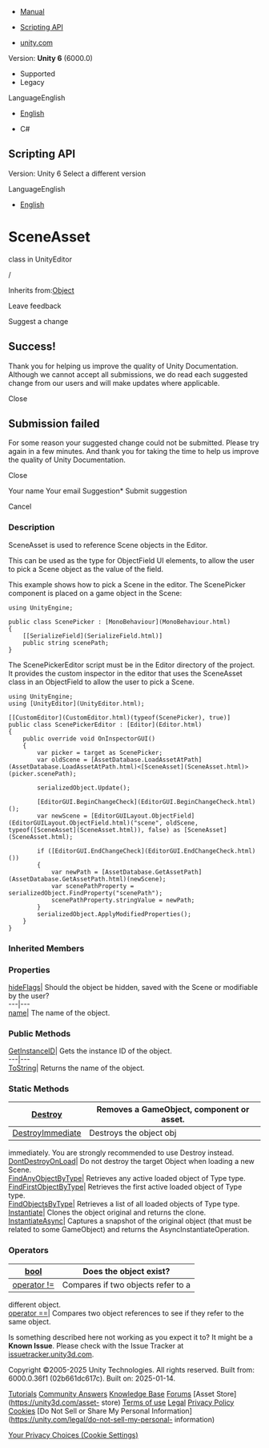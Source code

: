 [ ]()

  * [Manual](../Manual/index.html)
  * [Scripting API](../ScriptReference/index.html)

  * [unity.com](https://unity.com/)

Version: **Unity 6** (6000.0)

  * Supported
  * Legacy

LanguageEnglish

  * [English]()

  * C#

[ ](https://docs.unity3d.com)

## Scripting API

Version: Unity 6 Select a different version

LanguageEnglish

  * [English]()

# SceneAsset

class in UnityEditor

/

Inherits from:[Object](Object.html)

Leave feedback

Suggest a change

## Success!

Thank you for helping us improve the quality of Unity Documentation. Although
we cannot accept all submissions, we do read each suggested change from our
users and will make updates where applicable.

Close

## Submission failed

For some reason your suggested change could not be submitted. Please <a>try
again</a> in a few minutes. And thank you for taking the time to help us
improve the quality of Unity Documentation.

Close

Your name Your email Suggestion* Submit suggestion

Cancel

[ ]()

### Description

SceneAsset is used to reference Scene objects in the Editor.

This can be used as the type for ObjectField UI elements, to allow the user to
pick a Scene object as the value of the field.  
  
This example shows how to pick a Scene in the editor. The ScenePicker
component is placed on a game object in the Scene:

    
    
    using UnityEngine;  
      
    public class ScenePicker : [MonoBehaviour](MonoBehaviour.html)
    {
        [[SerializeField](SerializeField.html)]
        public string scenePath;
    }
    

The ScenePickerEditor script must be in the Editor directory of the project.
It provides the custom inspector in the editor that uses the SceneAsset class
in an ObjectField to allow the user to pick a Scene.

    
    
    using UnityEngine;
    using [UnityEditor](UnityEditor.html);  
      
    [[CustomEditor](CustomEditor.html)(typeof(ScenePicker), true)]
    public class ScenePickerEditor : [Editor](Editor.html)
    {
        public override void OnInspectorGUI()
        {
            var picker = target as ScenePicker;
            var oldScene = [AssetDatabase.LoadAssetAtPath](AssetDatabase.LoadAssetAtPath.html)<[SceneAsset](SceneAsset.html)>(picker.scenePath);  
      
            serializedObject.Update();  
      
            [EditorGUI.BeginChangeCheck](EditorGUI.BeginChangeCheck.html)();
            var newScene = [EditorGUILayout.ObjectField](EditorGUILayout.ObjectField.html)("scene", oldScene, typeof([SceneAsset](SceneAsset.html)), false) as [SceneAsset](SceneAsset.html);  
      
            if ([EditorGUI.EndChangeCheck](EditorGUI.EndChangeCheck.html)())
            {
                var newPath = [AssetDatabase.GetAssetPath](AssetDatabase.GetAssetPath.html)(newScene);
                var scenePathProperty = serializedObject.FindProperty("scenePath");
                scenePathProperty.stringValue = newPath;
            }
            serializedObject.ApplyModifiedProperties();
        }
    }
    

### Inherited Members

### Properties

[hideFlags](Object-hideFlags.html)| Should the object be hidden, saved with
the Scene or modifiable by the user?  
---|---  
[name](Object-name.html)| The name of the object.  
  
### Public Methods

[GetInstanceID](Object.GetInstanceID.html)| Gets the instance ID of the
object.  
---|---  
[ToString](Object.ToString.html)| Returns the name of the object.  
  
### Static Methods

[Destroy](Object.Destroy.html)| Removes a GameObject, component or asset.  
---|---  
[DestroyImmediate](Object.DestroyImmediate.html)| Destroys the object obj
immediately. You are strongly recommended to use Destroy instead.  
[DontDestroyOnLoad](Object.DontDestroyOnLoad.html)| Do not destroy the target
Object when loading a new Scene.  
[FindAnyObjectByType](Object.FindAnyObjectByType.html)| Retrieves any active
loaded object of Type type.  
[FindFirstObjectByType](Object.FindFirstObjectByType.html)| Retrieves the
first active loaded object of Type type.  
[FindObjectsByType](Object.FindObjectsByType.html)| Retrieves a list of all
loaded objects of Type type.  
[Instantiate](Object.Instantiate.html)| Clones the object original and returns
the clone.  
[InstantiateAsync](Object.InstantiateAsync.html)| Captures a snapshot of the
original object (that must be related to some GameObject) and returns the
AsyncInstantiateOperation.  
  
### Operators

[bool](Object-operator_Object.html)| Does the object exist?  
---|---  
[operator !=](Object-operator_ne.html)| Compares if two objects refer to a
different object.  
[operator ==](Object-operator_eq.html)| Compares two object references to see
if they refer to the same object.  
  
Is something described here not working as you expect it to? It might be a
**Known Issue**. Please check with the Issue Tracker at
[issuetracker.unity3d.com](https://issuetracker.unity3d.com).

Copyright ©2005-2025 Unity Technologies. All rights reserved. Built from:
6000.0.36f1 (02b661dc617c). Built on: 2025-01-14.

[Tutorials](https://unity3d.com/learn) [Community
Answers](https://answers.unity3d.com) [Knowledge
Base](https://support.unity3d.com/hc/en-us)
[Forums](https://forum.unity3d.com) [Asset Store](https://unity3d.com/asset-
store) [Terms of use](https://docs.unity3d.com/Manual/TermsOfUse.html)
[Legal](https://unity.com/legal) [Privacy
Policy](https://unity.com/legal/privacy-policy)
[Cookies](https://unity.com/legal/cookie-policy) [Do Not Sell or Share My
Personal Information](https://unity.com/legal/do-not-sell-my-personal-
information)

[Your Privacy Choices (Cookie Settings)](javascript:void\(0\);)

